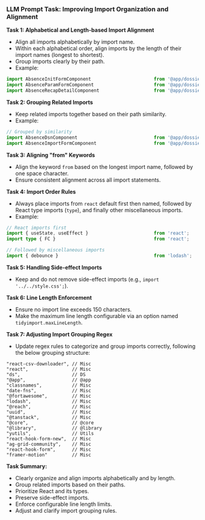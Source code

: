 ### LLM Prompt Task: Improving Import Organization and Alignment

**Task 1: Alphabetical and Length-based Import Alignment**
- Align all imports alphabetically by import name.
- Within each alphabetical order, align imports by the length of their import names (longest to shortest).
- Group imports clearly by their path.
- Example:
```typescript
import AbsenceInitFormComponent                       from '@app/dossier/components/absences/init/AbsenceInitFormComponent';
import AbsenceParamFormComponent                      from '@app/dossier/components/absences/param/AbsenceParamFormComponent';
import AbsenceRecapDetailComponent                    from '@app/dossier/components/absences/recap/AbsenceRecapDetailComponent';
```

**Task 2: Grouping Related Imports**
- Keep related imports together based on their path similarity.
- Example:
```typescript
// Grouped by similarity
import AbsenceDsnComponent                            from '@app/dossier/components/absences/dsn/AbsenceDsnComponent';
import AbsenceImportFormComponent                     from '@app/dossier/components/absences/import/AbsenceImportFormComponent';
```

**Task 3: Aligning "from" Keywords**
- Align the keyword `from` based on the longest import name, followed by one space character.
- Ensure consistent alignment across all import statements.

**Task 4: Import Order Rules**
- Always place imports  from `react` default first then named, followed by React type imports (`type`), and finally other miscellaneous imports.
- Example:
```typescript
// React imports first
import { useState, useEffect }                        from 'react';
import type { FC }                                    from 'react';

// Followed by miscellaneous imports
import { debounce }                                   from 'lodash';
```

**Task 5: Handling Side-effect Imports**
- Keep and do not remove side-effect imports (e.g., `import '../../style.css';`).

**Task 6: Line Length Enforcement**
- Ensure no import line exceeds 150 characters.
- Make the maximum line length configurable via an option named `tidyimport.maxLineLength`.

**Task 7: Adjusting Import Grouping Regex**
- Update regex rules to categorize and group imports correctly, following the below grouping structure:
```
"react-csv-downloader", // Misc
"react",                // Misc
"ds",                   // DS
"@app",                 // @app
"classnames",           // Misc
"date-fns",             // Misc
"@fortawesome",         // Misc
"lodash",               // Misc
"@reach",               // Misc
"uuid",                 // Misc
"@tanstack",            // Misc
"@core",                // @core
"@library",             // @library
"yutils",               // Utils
"react-hook-form-new",  // Misc
"ag-grid-community",    // Misc
"react-hook-form",      // Misc
"framer-motion"         // Misc
```

**Task Summary:**
- Clearly organize and align imports alphabetically and by length.
- Group related imports based on their paths.
- Prioritize React and its types.
- Preserve side-effect imports.
- Enforce configurable line length limits.
- Adjust and clarify import grouping rules.

